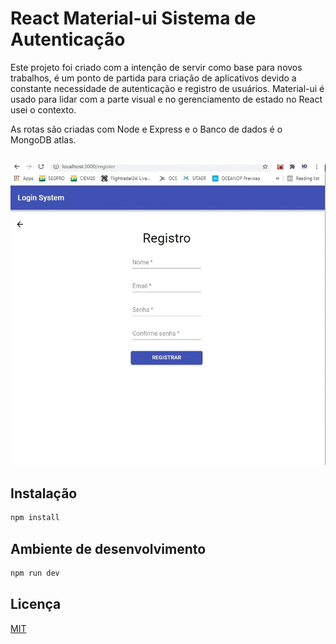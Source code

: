 # React Material-ui Sistema de Autenticação

Este projeto foi criado com a intenção de servir como base para novos trabalhos, é um ponto de partida para criação de aplicativos devido a constante necessidade de
autenticação e registro de usuários. Material-ui é usado para lidar com a parte visual e no gerenciamento de estado no React usei o contexto.

As rotas são criadas com Node e Express e o Banco de dados é o MongoDB atlas.

<br />
<img src="./react-login.gif" alt="react-login">

## Instalação

```bash
npm install
```

## Ambiente de desenvolvimento
```bash
npm run dev
```

## Licença
[MIT](https://choosealicense.com/licenses/mit/)
